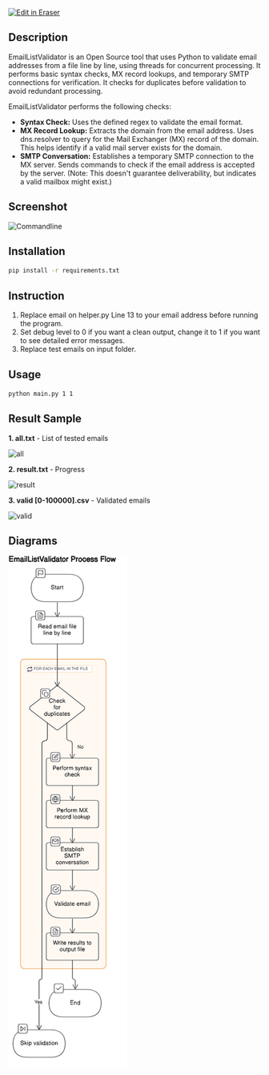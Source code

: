 <p><a target="_blank" href="https://app.eraser.io/workspace/dDqA5e0i04YGKv2rLypf" id="edit-in-eraser-github-link"><img alt="Edit in Eraser" src="https://firebasestorage.googleapis.com/v0/b/second-petal-295822.appspot.com/o/images%2Fgithub%2FOpen%20in%20Eraser.svg?alt=media&amp;token=968381c8-a7e7-472a-8ed6-4a6626da5501"></a></p>

## Description
EmailListValidator is an Open Source tool that uses Python to validate email addresses from a file line by line, using threads for concurrent processing. It performs basic syntax checks, MX record lookups, and temporary SMTP connections for verification. It checks for duplicates before validation to avoid redundant processing.

EmailListValidator performs the following checks:

- **Syntax Check:** Uses the defined regex to validate the email format.
- **MX Record Lookup:** Extracts the domain from the email address. Uses dns.resolver to query for the Mail Exchanger (MX) record of the domain. This helps identify if a valid mail server exists for the domain.
- **SMTP Conversation:** Establishes a temporary SMTP connection to the MX server. Sends commands to check if the email address is accepted by the server. (Note: This doesn't guarantee deliverability, but indicates a valid mailbox might exist.)
## Screenshot
![Commandline](https://github.com/ronknight/EmailListValidator/blob/v1/assets/images/screenshots/screenshot.png "")

## Installation
```bash
pip install -r requirements.txt
```
## Instruction
1. Replace email on helper.py Line 13 to your email address before running the program.
2. Set debug level to 0 if you want a clean output, change it to 1 if you want to see detailed error messages.
3. Replace test emails on input folder.
## Usage
```bash
python main.py 1 1
```
## Result Sample
**1. all.txt** - List of tested emails

![all](https://github.com/ronknight/EmailListValidator/blob/v1/assets/images/screenshots/all_txt.png "")

**2. result.txt** - Progress

![result](https://github.com/ronknight/EmailListValidator/blob/v1/assets/images/screenshots/result_txt.png "")

**3. valid [0-100000].csv** - Validated emails

![valid](https://github.com/ronknight/EmailListValidator/blob/v1/assets/images/screenshots/valid_%5B0-100000%5D_csv.png "")




<!-- eraser-additional-content -->
## Diagrams
<!-- eraser-additional-files -->
<a href="/README-EmailListValidator Process Flow-1.eraserdiagram" data-element-id="s1JQV6q24DSbooOVP3TKJ"><img src="/.eraser/dDqA5e0i04YGKv2rLypf___3Jivg2tjMecMlrHwbIVIBR8f7U03___---diagram----fa1819b8a1c1666ce3ff040e8990c867-EmailListValidator-Process-Flow.png" alt="" data-element-id="s1JQV6q24DSbooOVP3TKJ" /></a>
<!-- end-eraser-additional-files -->
<!-- end-eraser-additional-content -->
<!--- Eraser file: https://app.eraser.io/workspace/dDqA5e0i04YGKv2rLypf --->